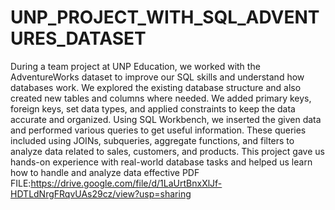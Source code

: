 # UNP_PROJECT_WITH_SQL_ADVENTURES_DATASET

During a team project at UNP Education, we worked with the AdventureWorks dataset to improve our SQL skills and understand how databases work. We explored the existing database structure and also created new tables and columns where needed. We added primary keys, foreign keys, set data types, and applied constraints to keep the data accurate and organized. Using SQL Workbench, we inserted the given data and performed various queries to get useful information. These queries included using JOINs, subqueries, aggregate functions, and filters to analyze data related to sales, customers, and products. This project gave us hands-on experience with real-world database tasks and helped us learn how to handle and analyze data effective
PDF FILE:https://drive.google.com/file/d/1LaUrtBnxXlJf-HDTLdNrgFRqvUAs29cz/view?usp=sharing
